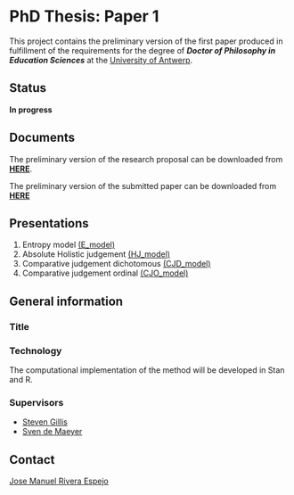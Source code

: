 # PhD Thesis: Paper 1
This project contains the preliminary version of the first paper produced in fulfillment of the requirements for the degree of **_Doctor of Philosophy in Education Sciences_** at the [University of Antwerp](https://www.uantwerpen.be/en/research/phd/).

## Status
**In progress**


## Documents
The preliminary version of the research proposal can be downloaded from [**HERE**](https://github.com/jriveraespejo/PhD_UA_paper1/raw/master/#research_proposal/paper1.pdf).

The preliminary version of the submitted paper can be downloaded from [**HERE**]()


## Presentations
1. Entropy model [(E_model)](https://github.com/jriveraespejo/PhD_UA_paper1/raw/master/#presentation/E_model/0_presentation.pdf)
2. Absolute Holistic judgement [(HJ_model)]()
3. Comparative judgement dichotomous [(CJD_model)]()
4. Comparative judgement ordinal [(CJO_model)]()


## General information

### Title

### Technology
The computational implementation of the method will be developed in Stan and R.


### Supervisors
* [Steven Gillis](https://www.uantwerpen.be/nl/personeel/steven-gillis/)
* [Sven de Maeyer](https://www.uantwerpen.be/nl/personeel/sven-demaeyer/)


## Contact
[Jose Manuel Rivera Espejo](http://linkedin.com/in/jriveraespejo)